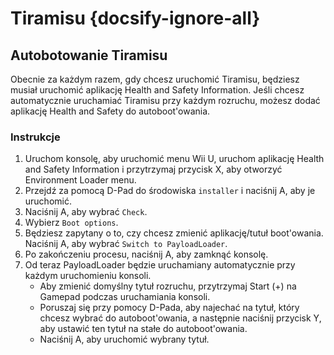 # Tiramisu {docsify-ignore-all}

## Autobotowanie Tiramisu

Obecnie za każdym razem, gdy chcesz uruchomić Tiramisu, będziesz musiał uruchomić aplikację Health and Safety Information. Jeśli chcesz automatycznie uruchamiać Tiramisu przy każdym rozruchu, możesz dodać aplikację Health and Safety do autoboot'owania.

### Instrukcje

1. Uruchom konsolę, aby uruchomić menu Wii U, uruchom aplikację Health and Safety Information i przytrzymaj przycisk X, aby otworzyć Environment Loader menu.
1. Przejdź za pomocą D-Pad do środowiska `installer` i naciśnij A, aby je uruchomić.
1. Naciśnij A, aby wybrać `Check`.
1. Wybierz `Boot options`.
1. Będziesz zapytany o to, czy chcesz zmienić aplikację/tutuł boot'owania. Naciśnij A, aby wybrać `Switch to PayloadLoader`.
1. Po zakończeniu procesu, naciśnij A, aby zamknąć konsolę.
1. Od teraz PayloadLoader będzie uruchamiany automatycznie przy każdym uruchomieniu konsoli.
    - Aby zmienić domyślny tytuł rozruchu, przytrzymaj Start (+) na Gamepad podczas uruchamiania konsoli.
    - Poruszaj się przy pomocy D-Pada, aby najechać na tytuł, który chcesz wybrać do autoboot'owania, a następnie naciśnij przycisk Y, aby ustawić ten tytuł na stałe do autoboot'owania.
    - Naciśnij A, aby uruchomić wybrany tytuł.

